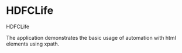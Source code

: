 # HDFCLife
HDFCLife

The application demonstrates the basic usage of automation with html elements using xpath.
